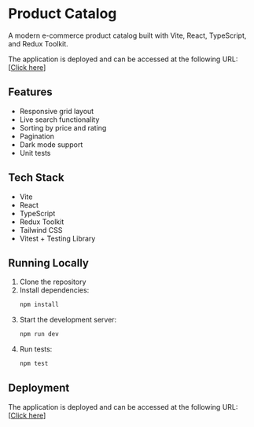 # Product Catalog

A modern e-commerce product catalog built with Vite, React, TypeScript, and Redux Toolkit.

The application is deployed and can be accessed at the following URL:
[[Click here](https://wingman-coding-challenge-task.vercel.app/)]

## Features

- Responsive grid layout
- Live search functionality
- Sorting by price and rating
- Pagination
- Dark mode support
- Unit tests

## Tech Stack

- Vite
- React
- TypeScript
- Redux Toolkit
- Tailwind CSS
- Vitest + Testing Library

## Running Locally

1. Clone the repository
2. Install dependencies:
   ```bash
   npm install
   ```
3. Start the development server:
   ```bash
   npm run dev
   ```
4. Run tests:
   ```bash
   npm test
   ```

## Deployment

The application is deployed and can be accessed at the following URL:
[[Click here](https://wingman-coding-challenge-task.vercel.app/)]